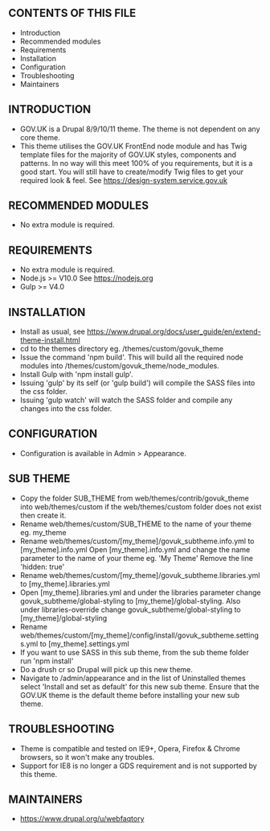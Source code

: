 CONTENTS OF THIS FILE
---------------------

 * Introduction
 * Recommended modules
 * Requirements
 * Installation
 * Configuration
 * Troubleshooting
 * Maintainers

INTRODUCTION
------------
 
 * GOV.UK is a Drupal 8/9/10/11 theme. The theme is not dependent on any core theme.
 * This theme utilises the GOV.UK FrontEnd node module and has Twig template
   files for the majority of GOV.UK styles, components and patterns.
   In no way will this meet 100% of you requirements, but it is a good start.
   You will still have to create/modify Twig files to get your required look & feel.
   See https://design-system.service.gov.uk

RECOMMENDED MODULES
-------------------

 * No extra module is required.
 
REQUIREMENTS
------------

 * No extra module is required.
 * Node.js >= V10.0 See https://nodejs.org
 * Gulp >= V4.0

INSTALLATION
------------

 * Install as usual, see
   https://www.drupal.org/docs/user_guide/en/extend-theme-install.html
 * cd to the themes directory eg. /themes/custom/govuk_theme
 * Issue the command 'npm build'. This will build all the required node
   modules into /themes/custom/govuk_theme/node_modules.
 * Install Gulp with 'npm install gulp'.
 * Issuing 'gulp' by its self (or 'gulp build') will compile the SASS files into the css folder.
 * Issuing 'gulp watch' will watch the SASS folder and compile any changes into the css folder.

CONFIGURATION
-------------

 * Configuration is available in Admin > Appearance.
 
SUB THEME
---------

 * Copy the folder SUB_THEME from web/themes/contrib/govuk_theme into web/themes/custom
   if the web/themes/custom folder does not exist then create it.
 * Rename web/themes/custom/SUB_THEME to the name of your theme eg. my_theme
 * Rename web/themes/custom/[my_theme]/govuk_subtheme.info.yml to [my_theme].info.yml
   Open [my_theme].info.yml and change the name parameter to the name of your theme eg. 'My Theme'
   Remove the line 'hidden: true'
 * Rename web/themes/custom/[my_theme]/govuk_subtheme.libraries.yml to [my_theme].libraries.yml
 * Open [my_theme].libraries.yml and under the libraries parameter
   change govuk_subtheme/global-styling to [my_theme]/global-styling.
   Also under libraries-override change govuk_subtheme/global-styling to [my_theme]/global-styling
 * Rename web/themes/custom/[my_theme]/config/install/govuk_subtheme.settings.yml to [my_theme].settings.yml
 * If you want to use SASS in this sub theme, from the sub theme folder run 'npm install'
 * Do a drush cr so Drupal will pick up this new theme.
 * Navigate to /admin/appearance and in the list of Uninstalled themes
   select 'Install and set as default' for this new sub theme. Ensure that the GOV.UK theme
   is the default theme before installing your new sub theme.

TROUBLESHOOTING
---------------

 * Theme is compatible and tested on IE9+, Opera, Firefox & Chrome browsers, so it won't make any troubles.
 * Support for IE8 is no longer a GDS requirement and is not supported by this theme.


MAINTAINERS
-----------

 * https://www.drupal.org/u/webfaqtory

